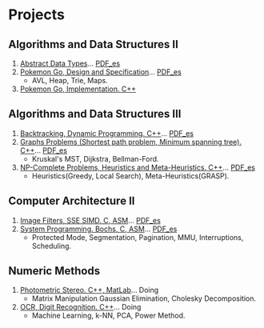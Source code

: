 # Projects

## Algorithms and Data Structures II
1. [Abstract Data Types](https://github.com/ZebaSz/algo2-tp1)... [PDF_es](https://github.com/ZebaSz/algo2-tp1/blob/master/Entrega%20electr%C3%B3nica%20RTP%201.pdf)
2. [Pokemon Go, Design and Specification](https://github.com/ZebaSz/algo2-tp2)... [PDF_es](https://github.com/ZebaSz/algo2-tp2/blob/reentrega/Reentrega%20TP2.pdf) 
    * AVL, Heap, Trie, Maps.
3. [Pokemon Go, Implementation. C++](https://github.com/ZebaSz/algo2-tp3)

## Algorithms and Data Structures III
1. [Backtracking, Dynamic Programming. C++](https://github.com/ITarrio/algo3_tp1)... [PDF_es](https://github.com/ITarrio/algo3_tp1/blob/master/informe/informe.pdf)
2. [Graphs Problems (Shortest path problem, Minimum spanning tree). C++](https://github.com/ZebaSz/algo3-tp2)... [PDF_es](https://github.com/ZebaSz/algo3-tp2/blob/master/RTP2:%20Barylko%2C%20Giudice%2C%20Szperling%2C%20Tarrio.pdf)
    * Kruskal's MST, Dijkstra, Bellman-Ford.
3. [NP-Complete Problems, Heuristics and Meta-Heuristics. C++](https://github.com/ZebaSz/algo3-tp3)... [PDF_es](https://github.com/ZebaSz/algo3-tp3/blob/master/RTP%203:%20Barylko%2C%20Giudice%2C%20Szperling%2C%20Tarrio.pdff)
    * Heuristics(Greedy, Local Search), Meta-Heuristics(GRASP).

## Computer Architecture II
1. [Image Filters, SSE SIMD. C, ASM](https://github.com/ZebaSz/orga2-tp2)... [PDF_es](https://github.com/ZebaSz/orga2-tp2/blob/master/Informe%20-%20Reentrega.pdf)
2. [System Programming. Bochs, C, ASM](https://github.com/ZebaSz/orga2-tp3)... [PDF_es](https://github.com/ZebaSz/orga2-tp3/blob/master/informe.pdf)
    * Protected Mode, Segmentation, Pagination, MMU, Interruptions, Scheduling.
## Numeric Methods
1. [Photometric Stereo. C++, MatLab](https://github.com/ITarrio/metnum-tp1)... Doing
    * Matrix Manipulation Gaussian Elimination, Cholesky Decomposition.
2. [OCR, Digit Recognition. C++](https://github.com/kevinfra/metnum-tp2)... Doing
    * Machine Learning, k-NN, PCA, Power Method.
